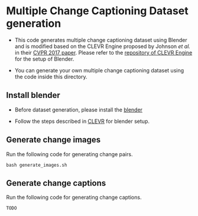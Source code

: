 # Multiple Change Captioning Dataset generation

- This code generates multiple change captioning dataset using Blender and is modified based on the CLEVR Engine proposed by Johnson *et al.* in their [CVPR 2017 paper](https://cs.stanford.edu/people/jcjohns/clevr/). Please refer to the [repository of CLEVR Engine](https://github.com/facebookresearch/clevr-dataset-gen) for the setup of Blender.

- You can generate your own multiple change captioning dataset using the code inside this directory.

## Install blender

- Before dataset generation, please install the [blender](https://www.blender.org/)

- Follow the steps described in [CLEVR](https://github.com/facebookresearch/clevr-dataset-gen) for blender setup.

## Generate change images
Run the following code for generating change pairs.  

```
bash generate_images.sh
```

## Generate change captions

Run the following code for generating change captions.  

```
TODO
```

